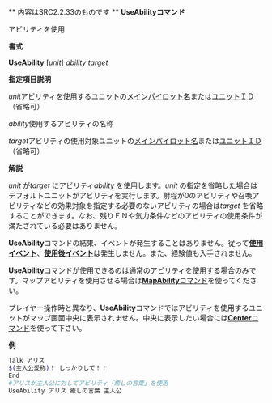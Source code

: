 ** 内容はSRC2.2.33のものです **
**UseAbilityコマンド**

アビリティを使用

**書式**

**UseAbility** [*unit*] *ability* *target*

**指定項目説明**

*unit*アビリティを使用するユニットの[メインパイロット名](メインパイロット名.md)または[ユニットＩＤ](ユニットＩＤ.md)（省略可）

*ability*使用するアビリティの名称

*target*アビリティの使用対象ユニットの[メインパイロット名](メインパイロット名.md)または[ユニットＩＤ](ユニットＩＤ.md)（省略可）

**解説**

*unit* が*target* にアビリティ*ability* を使用します。*unit* の指定を省略した場合はデフォルトユニットがアビリティを実行します。射程が0のアビリティや召喚アビリティなどの効果対象を指定する必要のないアビリティの場合は*target* を省略することができます。なお、残りＥＮや気力条件などのアビリティの使用条件が満たされている必要はありません。

**UseAbility**コマンドの結果、イベントが発生することはありません。従って[**使用イベント**](使用イベント.md)、[**使用後イベント**](使用後イベント.md)は発生しません。また、経験値も入手されません。

**UseAbility**コマンドが使用できるのは通常のアビリティを使用する場合のみです。マップアビリティを使用させる場合は[**MapAbility**コマンド](MapAbilityコマンド.md)を使ってください。

プレイヤー操作時と異なり、**UseAbility**コマンドではアビリティを使用するユニットがマップ画面中央に表示されません。中央に表示したい場合には[**Center**コマンド](Centerコマンド.md)を使って下さい。

**例**
```sh
Talk アリス
$(主人公愛称)！ しっかりして！！
End
#アリスが主人公に対してアビリティ「癒しの言葉」を使用
UseAbility アリス 癒しの言葉 主人公
```

